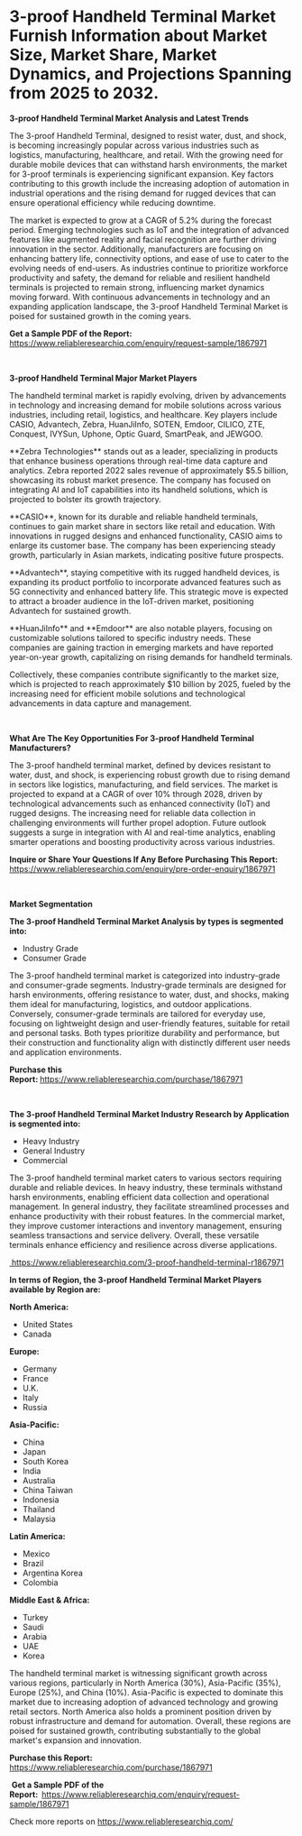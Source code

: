 <p><h1>3-proof Handheld Terminal Market Furnish Information about Market Size, Market Share, Market Dynamics, and Projections Spanning from 2025 to 2032.</h1></p><p><strong>3-proof Handheld Terminal Market Analysis and Latest Trends</strong></p>
<p><p>The 3-proof Handheld Terminal, designed to resist water, dust, and shock, is becoming increasingly popular across various industries such as logistics, manufacturing, healthcare, and retail. With the growing need for durable mobile devices that can withstand harsh environments, the market for 3-proof terminals is experiencing significant expansion. Key factors contributing to this growth include the increasing adoption of automation in industrial operations and the rising demand for rugged devices that can ensure operational efficiency while reducing downtime.</p><p>The market is expected to grow at a CAGR of 5.2% during the forecast period. Emerging technologies such as IoT and the integration of advanced features like augmented reality and facial recognition are further driving innovation in the sector. Additionally, manufacturers are focusing on enhancing battery life, connectivity options, and ease of use to cater to the evolving needs of end-users. As industries continue to prioritize workforce productivity and safety, the demand for reliable and resilient handheld terminals is projected to remain strong, influencing market dynamics moving forward. With continuous advancements in technology and an expanding application landscape, the 3-proof Handheld Terminal Market is poised for sustained growth in the coming years.</p></p>
<p><strong>Get a Sample PDF of the Report:&nbsp;</strong> <a href="https://www.reliableresearchiq.com/enquiry/request-sample/1867971?utm_campaign=2853&utm_medium=2&utm_source=Github&utm_content=ia&utm_term=07042025&utm_id=3-proof-handheld-terminal">https://www.reliableresearchiq.com/enquiry/request-sample/1867971</a></p>
<p>&nbsp;</p>
<p><strong>3-proof Handheld Terminal Major Market Players</strong></p>
<p><p>The handheld terminal market is rapidly evolving, driven by advancements in technology and increasing demand for mobile solutions across various industries, including retail, logistics, and healthcare. Key players include CASIO, Advantech, Zebra, HuanJiInfo, SOTEN, Emdoor, CILICO, ZTE, Conquest, IVYSun, Uphone, Optic Guard, SmartPeak, and JEWGOO.</p><p>**Zebra Technologies** stands out as a leader, specializing in products that enhance business operations through real-time data capture and analytics. Zebra reported 2022 sales revenue of approximately $5.5 billion, showcasing its robust market presence. The company has focused on integrating AI and IoT capabilities into its handheld solutions, which is projected to bolster its growth trajectory.</p><p>**CASIO**, known for its durable and reliable handheld terminals, continues to gain market share in sectors like retail and education. With innovations in rugged designs and enhanced functionality, CASIO aims to enlarge its customer base. The company has been experiencing steady growth, particularly in Asian markets, indicating positive future prospects.</p><p>**Advantech**, staying competitive with its rugged handheld devices, is expanding its product portfolio to incorporate advanced features such as 5G connectivity and enhanced battery life. This strategic move is expected to attract a broader audience in the IoT-driven market, positioning Advantech for sustained growth.</p><p>**HuanJiInfo** and **Emdoor** are also notable players, focusing on customizable solutions tailored to specific industry needs. These companies are gaining traction in emerging markets and have reported year-on-year growth, capitalizing on rising demands for handheld terminals.</p><p>Collectively, these companies contribute significantly to the market size, which is projected to reach approximately $10 billion by 2025, fueled by the increasing need for efficient mobile solutions and technological advancements in data capture and management.</p></p>
<p>&nbsp;</p>
<p><strong>What Are The Key Opportunities For 3-proof Handheld Terminal Manufacturers?</strong></p>
<p><p>The 3-proof handheld terminal market, defined by devices resistant to water, dust, and shock, is experiencing robust growth due to rising demand in sectors like logistics, manufacturing, and field services. The market is projected to expand at a CAGR of over 10% through 2028, driven by technological advancements such as enhanced connectivity (IoT) and rugged designs. The increasing need for reliable data collection in challenging environments will further propel adoption. Future outlook suggests a surge in integration with AI and real-time analytics, enabling smarter operations and boosting productivity across various industries.</p></p>
<p><strong>Inquire or Share Your Questions If Any Before Purchasing This Report:</strong> <a href="https://www.reliableresearchiq.com/enquiry/pre-order-enquiry/1867971?utm_campaign=2853&utm_medium=2&utm_source=Github&utm_content=ia&utm_term=07042025&utm_id=3-proof-handheld-terminal">https://www.reliableresearchiq.com/enquiry/pre-order-enquiry/1867971</a></p>
<p>&nbsp;</p>
<p><strong>Market Segmentation</strong></p>
<p><strong>The 3-proof Handheld Terminal Market Analysis by types is segmented into:</strong></p>
<p><ul><li>Industry Grade</li><li>Consumer Grade</li></ul></p>
<p><p>The 3-proof handheld terminal market is categorized into industry-grade and consumer-grade segments. Industry-grade terminals are designed for harsh environments, offering resistance to water, dust, and shocks, making them ideal for manufacturing, logistics, and outdoor applications. Conversely, consumer-grade terminals are tailored for everyday use, focusing on lightweight design and user-friendly features, suitable for retail and personal tasks. Both types prioritize durability and performance, but their construction and functionality align with distinctly different user needs and application environments.</p></p>
<p><strong>Purchase this Report:&nbsp;</strong><a href="https://www.reliableresearchiq.com/purchase/1867971?utm_campaign=2853&utm_medium=2&utm_source=Github&utm_content=ia&utm_term=07042025&utm_id=3-proof-handheld-terminal">https://www.reliableresearchiq.com/purchase/1867971</a></p>
<p>&nbsp;</p>
<p><strong>The 3-proof Handheld Terminal Market Industry Research by Application is segmented into:</strong></p>
<p><ul><li>Heavy Industry</li><li>General Industry</li><li>Commercial</li></ul></p>
<p><p>The 3-proof handheld terminal market caters to various sectors requiring durable and reliable devices. In heavy industry, these terminals withstand harsh environments, enabling efficient data collection and operational management. In general industry, they facilitate streamlined processes and enhance productivity with their robust features. In the commercial market, they improve customer interactions and inventory management, ensuring seamless transactions and service delivery. Overall, these versatile terminals enhance efficiency and resilience across diverse applications.</p></p>
<p><a href="https://www.reliableresearchiq.com/3-proof-handheld-terminal-r1867971?utm_campaign=2853&utm_medium=2&utm_source=Github&utm_content=ia&utm_term=07042025&utm_id=3-proof-handheld-terminal">&nbsp;https://www.reliableresearchiq.com/3-proof-handheld-terminal-r1867971</a></p>
<p><strong>In terms of Region, the 3-proof Handheld Terminal Market Players available by Region are:</strong></p>
<p>
    <p> <strong> North America: </strong>
        <ul>
            <li>United States</li>
            <li>Canada</li>
        </ul>
        </p> 
    <p> <strong> Europe: </strong>
        <ul>
            <li>Germany</li>
            <li>France</li>
            <li>U.K.</li>
            <li>Italy</li>
            <li>Russia</li>
        </ul>
        </p> 
    <p> <strong> Asia-Pacific: </strong>
        <ul>
            <li>China</li>
            <li>Japan</li>
            <li>South Korea</li>
            <li>India</li>
            <li>Australia</li>
            <li>China Taiwan</li>
            <li>Indonesia</li>
            <li>Thailand</li>
            <li>Malaysia</li>
        </ul>
        </p> 
    <p> <strong> Latin America: </strong>
        <ul>
            <li>Mexico</li>
            <li>Brazil</li>
            <li>Argentina Korea</li>
            <li>Colombia</li>
        </ul>
        </p> 
    <p> <strong> Middle East & Africa: </strong>
        <ul>
            <li>Turkey</li>
            <li>Saudi</li>
            <li>Arabia</li>
            <li>UAE</li>
            <li>Korea</li>
        </ul>
    </p>
    </p>
<p><p>The handheld terminal market is witnessing significant growth across various regions, particularly in North America (30%), Asia-Pacific (35%), Europe (25%), and China (10%). Asia-Pacific is expected to dominate this market due to increasing adoption of advanced technology and growing retail sectors. North America also holds a prominent position driven by robust infrastructure and demand for automation. Overall, these regions are poised for sustained growth, contributing substantially to the global market's expansion and innovation.</p></p>
<p><strong>Purchase this Report: </strong><a href="https://www.reliableresearchiq.com/purchase/1867971?utm_campaign=2853&utm_medium=2&utm_source=Github&utm_content=ia&utm_term=07042025&utm_id=3-proof-handheld-terminal">https://www.reliableresearchiq.com/purchase/1867971</a></p>
<p>&nbsp;<strong>Get a Sample PDF of the Report:&nbsp;&nbsp;</strong><a href="https://www.reliableresearchiq.com/enquiry/request-sample/1867971?utm_campaign=2853&utm_medium=2&utm_source=Github&utm_content=ia&utm_term=07042025&utm_id=3-proof-handheld-terminal">https://www.reliableresearchiq.com/enquiry/request-sample/1867971</a></p>
<p><strong></strong></p>
<p>Check more reports on <a href="https://www.reliableresearchiq.com/?utm_campaign=2853&utm_medium=2&utm_source=Github&utm_content=ia&utm_term=07042025&utm_id=3-proof-handheld-terminal">https://www.reliableresearchiq.com/</a></p>